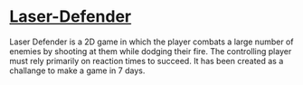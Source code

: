 # [Laser-Defender](https://www.youtube.com/watch?v=WlLddP7YSNs)

Laser Defender is a 2D game in which the player combats a large number of enemies by shooting at them while dodging their fire. 
The controlling player must rely primarily on reaction times to succeed.
It has been created as a challange to make a game in 7 days.
